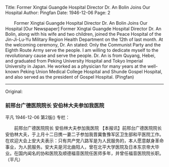 Title: Former Xingtai Guangde Hospital Director Dr. An Bolin Joins Our Hospital
Author: Pingfan
Date: 1946-12-06
Page: 2

　　Former Xingtai Guangde Hospital Director
    Dr. An Bolin Joins Our Hospital
    [Our Newspaper] Former Xingtai Guangde Hospital Director Dr. An Bolin, along with his wife and two children, joined the Peace Hospital of the Jin-Ji-Lu-Yu Military Region Health Department on the 12th of last month. At the welcoming ceremony, Dr. An stated: Only the Communist Party and the Eighth Route Army serve the people. I am willing to dedicate myself to the revolutionary cause and serve the people. Dr. An is from Quyang, Hebei, and graduated from Peking University Hospital and Tokyo Imperial University in Japan. He worked as a physician for many years at the well-known Peking Union Medical College Hospital and Shunde Gospel Hospital, and also served as the president of Gospel Hospital. (Pingfan)



<hr /> 

Original: 


### 前邢台广德医院院长  安伯林大夫参加我医院
平凡
1946-12-06
第2版()
专栏：

　　前邢台广德医院院长
    安伯林大夫参加我医院
    【本报讯】前邢台广德医院院长安伯林大夫，于上月十二日携一妻二子参加我晋冀鲁豫军区卫生部和平医院工作。在欢迎大会上安大夫表示：只有共产党八路军是为人民服务的，本人愿意献身革命事业，为人民服务。安大夫是河北曲阳人，曾在北平大学医院及日本东京帝大毕业。在国内闻名的协和医院及顺德福音医院任医师多年，并曾任福音医院院长职。（平凡）
